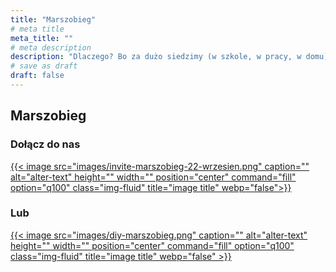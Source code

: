 ```yaml
---
title: "Marszobieg"
# meta title
meta_title: ""
# meta description
description: "Dlaczego? Bo za dużo siedzimy (w szkole, w pracy, w domu) i za mało się znamy."
# save as draft
draft: false
---
```


## Marszobieg

### Dołącz do nas
<a href="/marszobieg/las-mlocinski-22-wrzesnia">
  {{< image src="images/invite-marszobieg-22-wrzesien.png" caption="" alt="alter-text" height="" width="" position="center" command="fill" option="q100" class="img-fluid" title="image title"  webp="false">}}
</a>

### Lub 
<a href="/marszobieg/diy">
    {{< image src="images/diy-marszobieg.png" caption="" alt="alter-text" height="" width="" position="center" command="fill" option="q100" class="img-fluid" title="image title"  webp="false" >}}
</a>